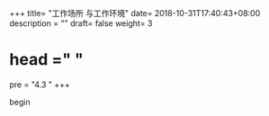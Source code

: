 +++
title= "工作场所  与工作环境"
date= 2018-10-31T17:40:43+08:00
description = ""
draft= false
weight= 3
# head ="<label></label> "
pre = "4.3 "
+++

begin
